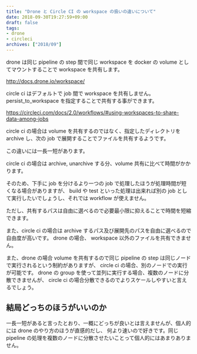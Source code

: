```yaml
---
title: "Drone と Circle CI の workspace の扱いの違いについて"
date: 2018-09-30T19:27:59+09:00
draft: false
tags:
- drone
- circleci
archives: ["2018/09"]
---
```


drone は同じ pipeline の step 間で同じ workspace を docker の volume としてマウントすることで workspace を共有します。

http://docs.drone.io/workspace/

circle ci はデフォルトで job 間で workspace を共有しません。
persist_to_workspace を指定することで共有する事ができます。

https://circleci.com/docs/2.0/workflows/#using-workspaces-to-share-data-among-jobs

circle ci の場合は volume を共有するのではなく、指定したディレクトリを archive し、次の job で展開することでファイルを共有するようです。

この違いには一長一短があります。

circle ci の場合は archive, unarchive する分、volume 共有に比べて時間がかかります。

そのため、下手に job を分けるより一つの job で処理したほうが処理時間が短くなる場合がありますが、
build や test といった処理は出来れば別の job として実行したいでしょうし、それでは workflow が使えません。

ただし、共有するパスは自由に選べるので必要最小限に抑えることで時間を短縮できます。

また、circle ci の場合は archive するパス及び展開先のパスを自由に選べるので自由度が高いです。
drone の場合、 workspace 以外のファイルを共有できません。

また、drone の場合 volume を共有するので同じ pipeline の step は同じノードで実行されるという制約がありますが、
circle ci の場合、別のノードでの実行が可能です。
drone の group を使って並列に実行する場合、複数のノードに分散できませんが、 circle ci の場合分散できるのでよりスケールしやすいと言えるでしょう。

## 結局どっちのほうがいいのか

一長一短があると言ったとおり、一概にどっちが良いとは言えませんが、個人的には drone のやり方のほうが直感的だし、
何より速いので好きです。同じ pipeline の処理を複数のノードに分散させたいことって個人的にはあまりありません。

